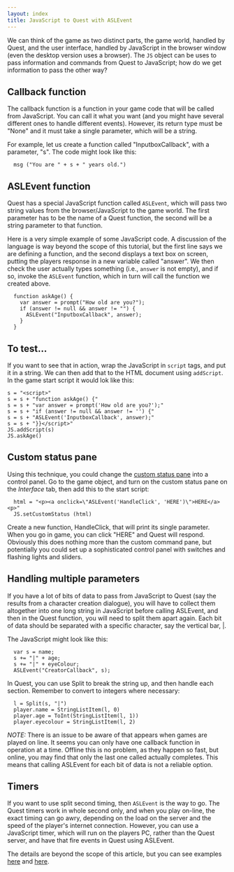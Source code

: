 ```yaml
---
layout: index
title: JavaScript to Quest with ASLEvent
---
```


We can think of the game as two distinct parts, the game world, handled by Quest, and the user interface, handled by JavaScript in the browser window (even the desktop version uses a browser). The `JS` object can be uses to pass information and commands from Quest to JavaScript; how do we get information to pass the other way?

Callback function
-----------------

The callback function is a function in your game code that will be called from JavaScript. You can call it what you want (and you might have several different ones to handle different events). However, its return type must be "None" and it must take a single parameter, which will be a string.

For example, let us create a function called "InputboxCallback", with a parameter, "s". The code might look like this:

      msg ("You are " + s + " years old.")


ASLEvent function
-----------------

Quest has a special JavaScript function called `ASLEvent`, which will pass two string values from the browser/JavaScript to the game world. The first parameter has to be the name of a Quest function, the second will be a string parameter to that function.

Here is a very simple example of some JavaScript code. A discussion of the language is way beyond the scope of this tutorial, but the first line says we are defining a function, and the second displays a text box on screen, putting the players response in a new variable called "answer". We then check the user actually types something (i.e., `answer` is not empty), and if so, invoke the `ASLEvent` function, which in turn will call the function we created above.

      function askAge() {
        var answer = prompt("How old are you?");
        if (answer != null && answer != "") {
          ASLEvent("InputboxCallback", answer);
        }
      }

      
To test...
----------

If you want to see that in action, wrap the JavaScript in `script` tags, and put it in a string. We can then add that to the HTML document using `addScript`. In the game start script it would lok like this:

```
s = "<script>"
s = s + "function askAge() {"
s = s + "var answer = prompt('How old are you?');"
s = s + "if (answer != null && answer != '') {"
s = s + "ASLEvent('InputboxCallback', answer);"
s = s + "}}</script>"
JS.addScript(s)
JS.askAge()
```



Custom status pane
------------------

Using this technique, you could change the [custom status pane](custom_panes.html) into a control panel. Go to the game object, and turn on the custom status pane on the _Interface_ tab, then add this to the start script:

      html = "<p><a onclick=\"ASLEvent('HandleClick', 'HERE')\">HERE</a><p>"
      JS.setCustomStatus (html)

Create a new function, HandleClick, that will print its single parameter. When you go in game, you can click "HERE" and Quest will respond. Obviously this does nothing more than the custom command pane, but potentially you could set up a sophisticated control panel with switches and flashing lights and sliders.


Handling multiple parameters
--------------------

If you have a lot of bits of data to pass from JavaScript to Quest (say the results from a character creation dialogue), you will have to collect them altogether into one long string in JavaScript before calling ASLEvent, and then in the Quest function, you will need to split them apart again. Each bit of data should be separated with a specific character, say the vertical bar, |.

The JavaScript might look like this:

      var s = name;
      s += "|" + age;
      s += "|" + eyeColour;
      ASLEvent("CreatorCallback", s);

In Quest, you can use Split to break the string up, and then handle each section. Remember to convert to integers where necessary:

      l = Split(s, "|")
      player.name = StringListItem(l, 0)
      player.age = ToInt(StringListItem(l, 1))
      player.eyecolour = StringListItem(l, 2)

_NOTE:_ There is an issue to be aware of that appears when games are played on line. It seems you can only have one callback function in operation at a time. Offline this is no problem, as they happen so fast, but online, you may find that only the last one called actually completes. This means that calling ASLEvent for each bit of data is not a reliable option.


Timers
------

If you want to use split second timing, then `ASLEvent` is the way to go. The Quest timers work in whole second only, and when you play on-line, the exact timing can go awry, depending on the load on the server and the speed of the player's internet connection. However, you can use a JavaScript timer, which will run on the players PC, rather than the Quest server, and have that fire events in Quest using ASLEvent.

The details are beyond the scope of this article, but you can see examples [here](http://textadventures.co.uk/forum/samples/topic/gz1msne3k0_mjvoj8vpubw/countdown) and [here](http://textadventures.co.uk/forum/samples/topic/4rajpgh0ikicac9we2rsiq/thunder-and-lightning-effect).
